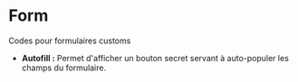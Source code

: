 # Form
Codes pour formulaires customs

- <b>Autofill :</b> Permet d'afficher un bouton secret servant à auto-populer les champs du formulaire.
